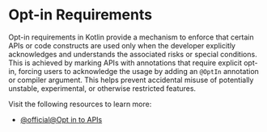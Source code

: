 # Opt-in Requirements

Opt-in requirements in Kotlin provide a mechanism to enforce that certain APIs or code constructs are used only when the developer explicitly acknowledges and understands the associated risks or special conditions. This is achieved by marking APIs with annotations that require explicit opt-in, forcing users to acknowledge the usage by adding an `@OptIn` annotation or compiler argument. This helps prevent accidental misuse of potentially unstable, experimental, or otherwise restricted features.

Visit the following resources to learn more:

- [@official@Opt in to APIs](https://kotlinlang.org/docs/kotlin-tour-intermediate-libraries-and-apis.html#opt-in-to-apis)